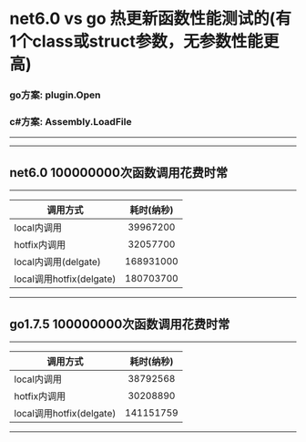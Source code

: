 # net6.0 vs go 热更新函数性能测试的(有1个class或struct参数，无参数性能更高)
### go方案: plugin.Open
### c#方案: Assembly.LoadFile
---
---
## net6.0 100000000次函数调用花费时常
---
调用方式|耗时(纳秒)
---|:--:
local内调用|39967200
hotfix内调用|32057700
local内调用(delgate)|168931000
local调用hotfix(delgate)|180703700
---
## go1.7.5 100000000次函数调用花费时常
---
调用方式|耗时(纳秒)
---|:--:
local内调用|38792568
hotfix内调用|30208890
local调用hotfix(delgate)|141151759
---